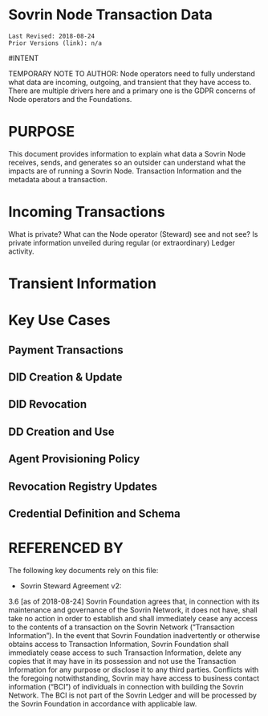 # Sovrin Node Transaction Data
```
Last Revised: 2018-08-24
Prior Versions (link): n/a

```

#INTENT

TEMPORARY NOTE TO AUTHOR: Node operators need to fully understand what data are incoming, outgoing, and transient that they have access to. There are multiple drivers here and a primary one is the GDPR concerns of Node operators and the Foundations. 

# PURPOSE

This document provides information to explain what data a Sovrin Node receives, sends, and generates so an outsider can understand what the impacts are of running a Sovrin Node. Transaction Information and the metadata about a transaction.

# Incoming Transactions

What is private? What can the Node operator (Steward) see and not see? Is private information unveiled during regular (or extraordinary) Ledger activity.

# Transient Information 

# Key Use Cases

## Payment Transactions


## DID Creation & Update

## DID Revocation


## DD Creation and Use

## Agent Provisioning Policy


## Revocation Registry Updates

## Credential Definition and Schema

# REFERENCED BY

The following key documents rely on this file:

* Sovrin Steward Agreement v2:

3.6 [as of 2018-08-24] Sovrin Foundation agrees that, in connection with its maintenance and governance of the Sovrin Network, it does not have, shall take no action in order to establish and shall immediately cease any access to the contents of a transaction on the Sovrin Network (“Transaction Information”). In the event that Sovrin Foundation inadvertently or otherwise obtains access to Transaction Information, Sovrin Foundation shall immediately cease access to such Transaction Information, delete any copies that it may have in its possession and not use the Transaction Information for any purpose or disclose it to any third parties. Conflicts with the foregoing notwithstanding, Sovrin may have access to business contact information (“BCI”) of individuals in connection with building the Sovrin Network.  The BCI is not part of the Sovrin Ledger and will be processed by the Sovrin Foundation in accordance with applicable law.
